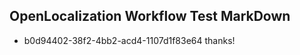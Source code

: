 ## OpenLocalization Workflow Test MarkDown
* b0d94402-38f2-4bb2-acd4-1107d1f83e64 thanks!

<!--HONumber=Jul16_HO5-->


